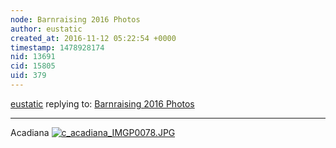 ```yaml
---
node: Barnraising 2016 Photos
author: eustatic
created_at: 2016-11-12 05:22:54 +0000
timestamp: 1478928174
nid: 13691
cid: 15805
uid: 379
---
```




[eustatic](../profile/eustatic) replying to: [Barnraising 2016 Photos](../notes/bronwen/11-10-2016/barnraising-2016-photos)

----
Acadiana
[![c_acadiana_IMGP0078.JPG](https://publiclab.org/system/images/photos/000/018/799/large/c_acadiana_IMGP0078.JPG)](https://publiclab.org/system/images/photos/000/018/799/original/c_acadiana_IMGP0078.JPG)

